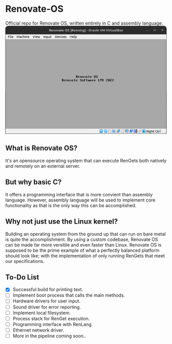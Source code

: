 # Renovate-OS
 Official repo for Renovate OS, written entirely in C and assembly language.
 ![alt text](images/vb.png)
 
## What is Renovate OS?
It's an opensource operating system that can execute RenGets both natively and remotely on an external server.

## But why basic C?
It offers a programming interface that is more convient than assembly language. However, assembly language will be used to implement core functionality as that is the only way this can be accomplished. 

## Why not just use the Linux kernel?
Building an operating system from the ground up that can run on bare metal is quite the accomplishment. By using a custom codebase, Renovate OS can be made far more versitile and even faster than Linux. Renovate OS is supposed to be the prime example of what a perfectly balanced platform should look like; with the implementation of only running RenGets that meet our specifications. 

## To-Do List
- [x] Successful build for printing text.
- [ ] Implement boot process that calls the main methods.
- [ ] Hardware drivers for user input.
- [ ] Sound driver for error reporting.
- [ ] Implement local filesystem.
- [ ] Process stack for RenGet execution.
- [ ] Programming interface with RenLang.
- [ ] Ethernet network driver.
- [ ] More in the pipeline coming soon..
